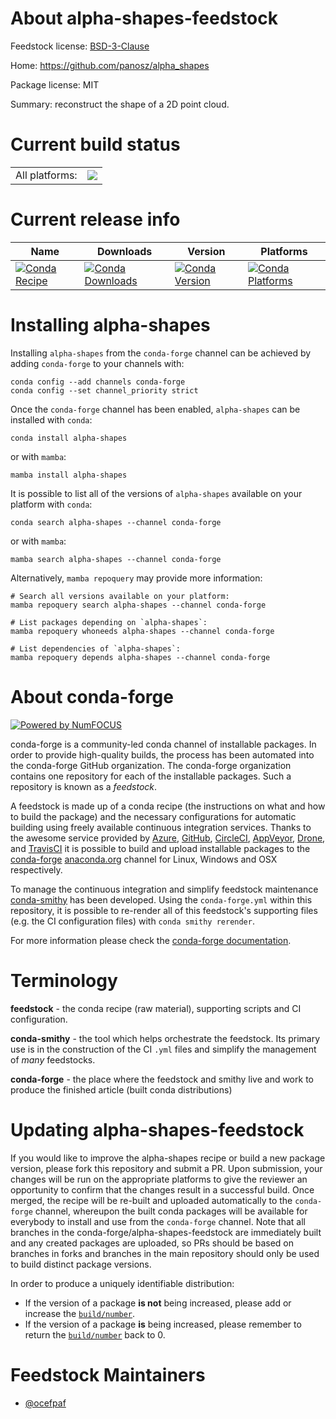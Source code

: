 About alpha-shapes-feedstock
============================

Feedstock license: [BSD-3-Clause](https://github.com/conda-forge/alpha-shapes-feedstock/blob/main/LICENSE.txt)

Home: https://github.com/panosz/alpha_shapes

Package license: MIT

Summary: reconstruct the shape of a 2D point cloud.

Current build status
====================


<table><tr><td>All platforms:</td>
    <td>
      <a href="https://dev.azure.com/conda-forge/feedstock-builds/_build/latest?definitionId=21799&branchName=main">
        <img src="https://dev.azure.com/conda-forge/feedstock-builds/_apis/build/status/alpha-shapes-feedstock?branchName=main">
      </a>
    </td>
  </tr>
</table>

Current release info
====================

| Name | Downloads | Version | Platforms |
| --- | --- | --- | --- |
| [![Conda Recipe](https://img.shields.io/badge/recipe-alpha--shapes-green.svg)](https://anaconda.org/conda-forge/alpha-shapes) | [![Conda Downloads](https://img.shields.io/conda/dn/conda-forge/alpha-shapes.svg)](https://anaconda.org/conda-forge/alpha-shapes) | [![Conda Version](https://img.shields.io/conda/vn/conda-forge/alpha-shapes.svg)](https://anaconda.org/conda-forge/alpha-shapes) | [![Conda Platforms](https://img.shields.io/conda/pn/conda-forge/alpha-shapes.svg)](https://anaconda.org/conda-forge/alpha-shapes) |

Installing alpha-shapes
=======================

Installing `alpha-shapes` from the `conda-forge` channel can be achieved by adding `conda-forge` to your channels with:

```
conda config --add channels conda-forge
conda config --set channel_priority strict
```

Once the `conda-forge` channel has been enabled, `alpha-shapes` can be installed with `conda`:

```
conda install alpha-shapes
```

or with `mamba`:

```
mamba install alpha-shapes
```

It is possible to list all of the versions of `alpha-shapes` available on your platform with `conda`:

```
conda search alpha-shapes --channel conda-forge
```

or with `mamba`:

```
mamba search alpha-shapes --channel conda-forge
```

Alternatively, `mamba repoquery` may provide more information:

```
# Search all versions available on your platform:
mamba repoquery search alpha-shapes --channel conda-forge

# List packages depending on `alpha-shapes`:
mamba repoquery whoneeds alpha-shapes --channel conda-forge

# List dependencies of `alpha-shapes`:
mamba repoquery depends alpha-shapes --channel conda-forge
```


About conda-forge
=================

[![Powered by
NumFOCUS](https://img.shields.io/badge/powered%20by-NumFOCUS-orange.svg?style=flat&colorA=E1523D&colorB=007D8A)](https://numfocus.org)

conda-forge is a community-led conda channel of installable packages.
In order to provide high-quality builds, the process has been automated into the
conda-forge GitHub organization. The conda-forge organization contains one repository
for each of the installable packages. Such a repository is known as a *feedstock*.

A feedstock is made up of a conda recipe (the instructions on what and how to build
the package) and the necessary configurations for automatic building using freely
available continuous integration services. Thanks to the awesome service provided by
[Azure](https://azure.microsoft.com/en-us/services/devops/), [GitHub](https://github.com/),
[CircleCI](https://circleci.com/), [AppVeyor](https://www.appveyor.com/),
[Drone](https://cloud.drone.io/welcome), and [TravisCI](https://travis-ci.com/)
it is possible to build and upload installable packages to the
[conda-forge](https://anaconda.org/conda-forge) [anaconda.org](https://anaconda.org/)
channel for Linux, Windows and OSX respectively.

To manage the continuous integration and simplify feedstock maintenance
[conda-smithy](https://github.com/conda-forge/conda-smithy) has been developed.
Using the ``conda-forge.yml`` within this repository, it is possible to re-render all of
this feedstock's supporting files (e.g. the CI configuration files) with ``conda smithy rerender``.

For more information please check the [conda-forge documentation](https://conda-forge.org/docs/).

Terminology
===========

**feedstock** - the conda recipe (raw material), supporting scripts and CI configuration.

**conda-smithy** - the tool which helps orchestrate the feedstock.
                   Its primary use is in the construction of the CI ``.yml`` files
                   and simplify the management of *many* feedstocks.

**conda-forge** - the place where the feedstock and smithy live and work to
                  produce the finished article (built conda distributions)


Updating alpha-shapes-feedstock
===============================

If you would like to improve the alpha-shapes recipe or build a new
package version, please fork this repository and submit a PR. Upon submission,
your changes will be run on the appropriate platforms to give the reviewer an
opportunity to confirm that the changes result in a successful build. Once
merged, the recipe will be re-built and uploaded automatically to the
`conda-forge` channel, whereupon the built conda packages will be available for
everybody to install and use from the `conda-forge` channel.
Note that all branches in the conda-forge/alpha-shapes-feedstock are
immediately built and any created packages are uploaded, so PRs should be based
on branches in forks and branches in the main repository should only be used to
build distinct package versions.

In order to produce a uniquely identifiable distribution:
 * If the version of a package **is not** being increased, please add or increase
   the [``build/number``](https://docs.conda.io/projects/conda-build/en/latest/resources/define-metadata.html#build-number-and-string).
 * If the version of a package **is** being increased, please remember to return
   the [``build/number``](https://docs.conda.io/projects/conda-build/en/latest/resources/define-metadata.html#build-number-and-string)
   back to 0.

Feedstock Maintainers
=====================

* [@ocefpaf](https://github.com/ocefpaf/)

